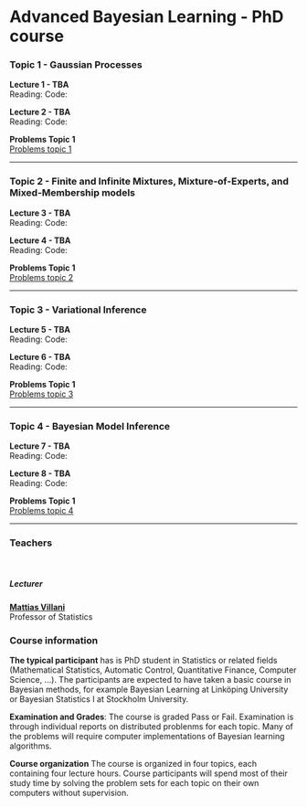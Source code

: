 # Advanced Bayesian Learning - PhD course


### Topic 1 - Gaussian Processes

**Lecture 1 - TBA**\
Reading:
Code:

**Lecture 2 - TBA**\
Reading:
Code:

**Problems Topic 1**\
[Problems topic 1](TBA)


---


### Topic 2 - Finite and Infinite Mixtures, Mixture-of-Experts, and Mixed-Membership models

**Lecture 3 - TBA**\
Reading:
Code:

**Lecture 4 - TBA**\
Reading:
Code:

**Problems Topic 1**\
[Problems topic 2](TBA)


---


### Topic 3 -  Variational Inference

**Lecture 5 - TBA**\
Reading:
Code:

**Lecture 6 - TBA**\
Reading:
Code:

**Problems Topic 1**\
[Problems topic 3](TBA)


---


### Topic 4 - Bayesian Model Inference

**Lecture 7 - TBA**\
Reading:
Code:

**Lecture 8 - TBA**\
Reading:
Code:

**Problems Topic 1**\
[Problems topic 4](TBA)


---


### Teachers
<br>

##### **Lecturer**
[**Mattias Villani**](https://www.mattiasvillani.com/) \
Professor of Statistics


### Course information
**The typical participant** has is PhD student in Statistics or related fields (Mathematical Statistics, Automatic Control, Quantitative Finance, Computer Science, ...). The participants are expected to have taken a basic course in Bayesian methods, for example Bayesian Learning at Linköping University or Bayesian Statistics I at Stockholm University.

**Examination and Grades**: The course is graded Pass or Fail. Examination is through individual reports on distributed problenms for each topic. Many of the problems will require computer implementations of Bayesian learning algorithms.

**Course organization**
The course is organized in four topics, each containing four lecture hours. Course participants will spend most of their study time by solving the problem sets for each topic on their own computers without supervision.

